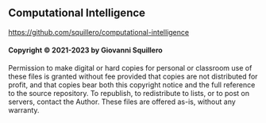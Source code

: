 ## Computational Intelligence

<https://github.com/squillero/computational-intelligence>

#### Copyright © 2021-2023 by Giovanni Squillero

Permission to make digital or hard copies for personal or classroom use of
these files is granted without fee provided that copies are not distributed
for profit, and that copies bear both this copyright notice and the full
reference to the source repository. To republish, to redistribute to lists,
or to post on servers, contact the Author.
These files are offered as-is, without any warranty.
